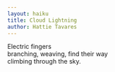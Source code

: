 ```yaml
---
layout: haiku
title: Cloud Lightning
author: Hattie Tavares
---
```


Electric fingers<br>
branching, weaving, find their way<br>
climbing through the sky.<br>